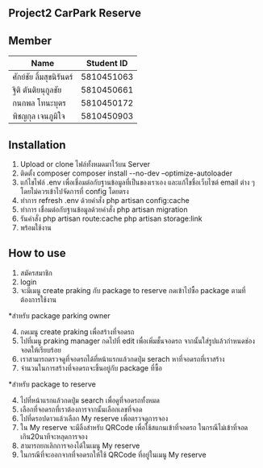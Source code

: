 ## Project2 CarPark Reserve
## Member
| Name | Student ID|
|--|--|
| ศักย์ชัย ลิ้มสุขนิรันดร์ | 5810451063 |
| ฐิติ ตันติยนุกูลชัย | 5810450661 |
| กนกพล โทนะบุตร| 5810450172 |
| พิชญกุล เจนภูมิใจ | 5810450903 |

## Installation
 1. Upload or clone ไฟล์ทั้งหมดมาไว้บน Server
 2. ติดตั้ง composer  composer install --no-dev –optimize-autoloader
 3. แก้ไขไฟล์ .env เพื่อเชื่อมต่อกับฐานข้อมูลที่เป็นของเราเอง และแก้ไขชื่อเว็บไซต์ email ต่าง ๆโดยไม่ควรเข้าไปจัดการที่ config โดยตรง
 4. ทำการ refresh .env ด้วยคำสั่ง php artisan config:cache
 5. ทำการ เชื่อมต่อกับฐานข้อมูลด้วยคำสั่ง php artisan migration
 6. รันคำสั่ง php artisan route:cache
           php artisan storage:link
 7. พร้อมใช้งาน

## How to use
 1. สมัครสมาชิก
 2. login
 3. จะมีเมนู create praking  กับ package to reserve กดเข้าไปซื้อ package ตามที่ต้องการใช้งาน
 
 *สำหรับ package parking owner
 
 4. กดเมนู create praking เพื่อสร้างที่จอดรถ
 5. ไปที่เมนู praking manager กดไปที่ edit เพื่อเพิ่มชั้นจอดรถ จากนั้นใส่รูปแล้วกำหนดช่องจอดให้เรียบร้อย
 6. เราสามารถตรวจดูที่จอดรถได้ที่หน้าแรกแล้วกดปุ่ม serach หาที่จอดรถที่เราสร้าง
 7. จำนวนในการสร้างที่จอดรถจะขึ้นอยู่กับ package ที่ซื้อ
    
 *สำหรับ package to reserve
 
 4. ไปที่หน้าแรกแล้วกดปุ่ม search เพื่อดูที่จอดรถทั้งหมด
 5. เลือกที่จอดรถที่เราต้องการจากนั้นเลือกเลขที่จอด
 6. ไปที่ดรอปดาวแล้วเลือก My reserve เพื่อตรวจดูการจอง
 7. ใน My reserve จะมีลิ้งสำหรับ QRCode เพื่อใช้สแกนเข้าที่จอดรถ ในกรณีไม่เข้าที่จอดเกิน20นาทีจะหลุดการจอง
 8. สามารถยกเลิกการจองได้ในเมนู My reserve
 9. ในกรณีที่จะออกจากที่จอดรถให้ใช้ QRCode ที่อยู่ในเมนู My reserve
 
